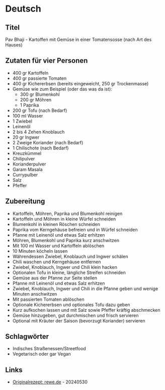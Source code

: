 # Deutsch

## Titel

Pav Bhaji - Kartoffen mit Gemüse in einer Tomatensosse (nach Art des Hauses)

## Zutaten für vier Personen

* 400 gr Kartoffeln
* 400 gr passierte Tomaten
* 400 gr Kichererbsen (bereits eingeweicht, 250 gr Trockenmasse)
* Gemüse wie zum Beispiel (oder das was da ist):
  * 300 gr Blumenkohl
  * 200 gr Möhren
  * 1 Paprika
* 200 gr Tofu (nach Bedarf)
* 100 ml Wasser
* 1 Zwiebel
* Leinenöl
* 2 bis 4 Zehen Knoblauch
* 20 gr Ingwer
* 2 Zweige Koriander (nach Bedarf)
* 1 Chilischote (nach Bedarf)
* Kreuzkümmel
* Chilipulver
* Korianderpulver
* Garam Masala
* Currypulber
* Salz
* Pfeffer

## Zubereitung

* Kartoffeln, Möhren, Paprika und Blumenkohl reinigen
* Kartoffeln und Möhren in kleine Würfel schneiden
* Blumenkohl in kleinen Röschen schneiden
* Paprika vom Kerngehäuse befreien und in Würfel schneiden
* Pfanne mit Leinenöl und etwas Salz erhitzen
* Möhren, Blumenkohl und Paprika kurz anschwitzen
* Mit 100 ml Wasser und Kartoffeln ablöschen
* 10 Minuten köcheln lassen
* Währendessen Zwiebel, Knoblauch und Ingwer schälen
* Chili waschen und Kerngehäuse entfernen
* Zwiebel, Knoblauch, Ingwer und Chili klein hacken
* Optionalen Tofu in kleine, längliche Streifen schneiden
* Gemüse aus der Pfanne zur Seite stellen
* Pfanne mit Leinenöl und etwas Salz erhitzen
* Zwiebel, Knoblauch, Ingwer und Chili in die Pfanne geben und wenige Minuten anschwitzen
* Mit passierten Tomaten ablöschen
* Optionale Kichererbsen und optionales Tofu dazu geben
* Kurz aufkochen lassen und mit Salz sowie Pfeffer kräftig abschmecken
* Gemüse hinzugeben, gut durchmischen und frisch servieren
* Optional mit Kräuter der Saison (bevorzugt Koriander) servieren

## Schlagwörter

* Indisches Straßenessen/Streetfood
* Vegetarisch oder gar Vegan

## Links

* [Originalrezept: rewe.de](https://www.rewe.de/rezepte/pav-bhaji/) - 20240530

